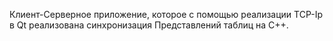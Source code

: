 Клиент-Серверное приложение, которое с помощью реализации TCP-Ip в Qt реализована синхронизация Представлений таблиц на C++.
